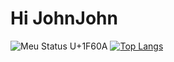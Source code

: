 # Hi JohnJohn
![Meu Status U+1F60A](https://github-readme-stats.vercel.app/api?username=JohnJohn081&show_icons=true&theme=dark)
[![Top Langs](https://github-readme-stats.vercel.app/api/top-langs/?username=anuraghazra&hide=css,glsl,c++,c#,c,php,python&layout=compact)](https://github.com/anuraghazra/github-readme-stats)
